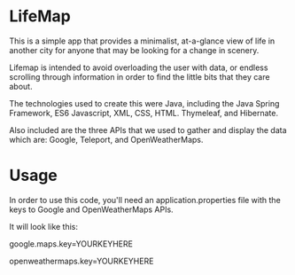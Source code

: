 # LifeMap
This is a simple app that provides a minimalist, at-a-glance view of life in another city for anyone that may be looking for a 
change in scenery. 

Lifemap is intended to avoid overloading the user with data, or endless scrolling through information in order to find the 
little bits that they care about. 

The technologies used to create this were Java, including the Java Spring Framework, ES6 Javascript, XML, CSS, HTML. Thymeleaf,
and Hibernate.

Also included are the three APIs that we used to gather and display the data which are: Google, Teleport, and OpenWeatherMaps.

# Usage
In order to use this code, you'll need an application.properties file with the keys to Google and OpenWeatherMaps APIs.

It will look like this:

google.maps.key=YOURKEYHERE

openweathermaps.key=YOURKEYHERE
